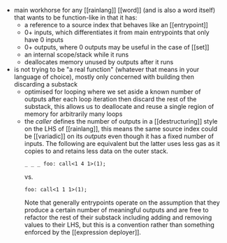 - main workhorse for any [[rainlang]] [[word]] (and is also a word itself) that wants to be function-like in that it has:
	- a reference to a source index that behaves like an [[entrypoint]]
	- 0+ inputs, which differentiates it from main entrypoints that only have 0 inputs
	- 0+ outputs, where 0 outputs may be useful in the case of [[set]]
	- an internal scope/stack while it runs
	- deallocates memory unused by outputs after it runs
- is not trying to be "a real function" (whatever that means in your language of choice), mostly only concerned with building then discarding a substack
	- optimised for looping where we set aside a known number of outputs after each loop iteration then discard the rest of the substack, this allows us to deallocate and reuse a single region of memory for arbitrarily many loops
	- the _caller_ defines the number of outputs in a [[destructuring]] style on the LHS of [[rainlang]], this means the same source index could be [[variadic]] on its _outputs_ even though it has a fixed number of inputs. The following are equivalent but the latter uses less gas as it copies to and retains less data on the outer stack.
	  ```
	  _ _ _ foo: call<1 4 1>(1);
	  ```
	  vs.
	  ```
	  foo: call<1 1 1>(1);
	  ```
	  Note that generally entrypoints operate on the assumption that they produce a certain number of meaningful outputs and are free to refactor the rest of their substack including adding and removing values to their LHS, but this is a convention rather than something enforced by the [[expression deployer]].